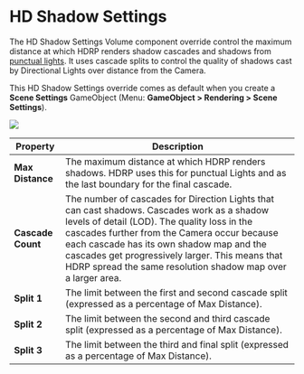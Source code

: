 # HD Shadow Settings

The HD Shadow Settings Volume component override control the maximum distance at which HDRP renders shadow cascades and shadows from [punctual lights](https://github.com/Unity-Technologies/ScriptableRenderPipeline/wiki/Glossary#PunctualLight). It uses cascade splits to control the quality of shadows cast by Directional Lights over distance from the Camera.

This HD Shadow Settings override comes as default when you create a __Scene Settings__ GameObject (Menu: __GameObject > Rendering > Scene Settings__).

![](https://github.com/Unity-Technologies/ScriptableRenderPipeline/wiki/Pages/HDRP/Images/SceneSettingsHDShadowSettings1.png)

| Property          | Description                                                  |
| ----------------- | ------------------------------------------------------------ |
| **Max Distance**  | The maximum distance at which HDRP renders shadows. HDRP uses this for punctual Lights and as the last boundary for the final cascade. |
| **Cascade Count** | The number of cascades for Direction Lights that can cast shadows. Cascades work as a shadow levels of detail (LOD). The quality loss in the cascades further from the Camera occur because each cascade has its own shadow map and the cascades get progressively larger. This means that HDRP spread the same resolution shadow map over a larger area. |
| **Split 1**       | The limit between the first and second cascade split (expressed as a percentage of Max Distance). |
| **Split 2**       | The limit between the second and third cascade split (expressed as a percentage of Max Distance). |
| **Split 3**       | The limit between the third and final split (expressed as a percentage of Max Distance). |